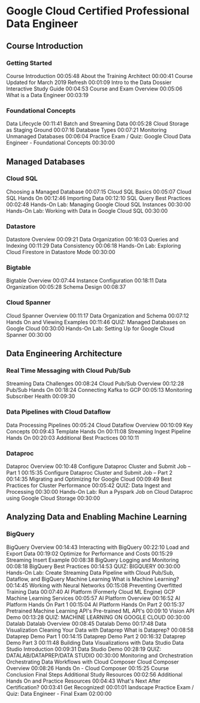 # Google Cloud Certified Professional Data Engineer

## Course Introduction

### Getting Started
Course Introduction 00:05:48
About the Training Architect 00:00:41
Course Updated for March 2019 Refresh 00:01:09
Intro to the Data Dossier Interactive Study Guide 00:04:53
Course and Exam Overview 00:05:06
What is a Data Engineer 00:03:19

### Foundational Concepts
Data Lifecycle 00:11:41
Batch and Streaming Data 00:05:28
Cloud Storage as Staging Ground 00:07:16
Database Types 00:07:21
Monitoring Unmanaged Databases 00:06:04
Practice Exam / Quiz: Google Cloud Data Engineer - Foundational Concepts 00:30:00

## Managed Databases

### Cloud SQL
Choosing a Managed Database 00:07:15
Cloud SQL Basics 00:05:07
Cloud SQL Hands On 00:12:46
Importing Data 00:12:10
SQL Query Best Practices 00:02:48
Hands-On Lab: Managing Google Cloud SQL Instances 00:30:00
Hands-On Lab: Working with Data in Google Cloud SQL 00:30:00

### Datastore
Datastore Overview 00:09:21
Data Organization 00:16:03
Queries and Indexing 00:11:29
Data Consistency 00:06:18
Hands-On Lab: Exploring Cloud Firestore in Datastore Mode 00:30:00

### Bigtable
Bigtable Overview 00:07:44
Instance Configuration 00:18:11
Data Organization 00:05:28
Schema Design 00:08:37

### Cloud Spanner
Cloud Spanner Overview 00:11:17
Data Organization and Schema 00:07:12
Hands On and Viewing Examples 00:11:46
QUIZ: Managed Databases on Google Cloud 00:30:00
Hands-On Lab: Setting Up for Google Cloud Spanner 00:30:00

## Data Engineering Architecture

### Real Time Messaging with Cloud Pub/Sub
Streaming Data Challenges 00:08:24
Cloud Pub/Sub Overview 00:12:28
Pub/Sub Hands On 00:18:24
Connecting Kafka to GCP 00:05:13
Monitoring Subscriber Health 00:09:30

### Data Pipelines with Cloud Dataflow
Data Processing Pipelines 00:05:24
Cloud Dataflow Overview 00:10:09
Key Concepts 00:09:43
Template Hands On 00:11:08
Streaming Ingest Pipeline Hands On 00:20:03
Additional Best Practices 00:10:11

### Dataproc
Dataproc Overview 00:10:48
Configure Dataproc Cluster and Submit Job – Part 1 00:15:35
Configure Dataproc Cluster and Submit Job – Part 2 00:14:35
Migrating and Optimizing for Google Cloud 00:09:49
Best Practices for Cluster Performance 00:05:42
QUIZ: Data Ingest and Processing 00:30:00
Hands-On Lab: Run a Pyspark Job on Cloud Dataproc using Google Cloud Storage 00:30:00

## Analyzing Data and Enabling Machine Learning

### BigQuery
BigQuery Overview
00:14:43
Interacting with BigQuery
00:22:10
Load and Export Data
00:19:02
Optimize for Performance and Costs
00:15:29
Streaming Insert Example
00:08:38
BigQuery Logging and Monitoring
00:08:18
BigQuery Best Practices
00:14:53
QUIZ: BIGQUERY
00:30:00
Hands-On Lab: Create Streaming Data Pipeline with Cloud Pub/Sub, Dataflow, and BigQuery
Machine Learning
What is Machine Learning?
00:14:45
Working with Neural Networks
00:15:08
Preventing Overfitted Training Data
00:07:40
AI Platform (Formerly Cloud ML Engine)
GCP Machine Learning Services
00:05:57
AI Platform Overview
00:16:52
AI Platform Hands On Part 1
00:15:04
AI Platform Hands On Part 2
00:15:37
Pretrained Machine Learning API's
Pre-trained ML API's
00:09:10
Vision API Demo
00:13:28
QUIZ: MACHINE LEARNING ON GOOGLE CLOUD
00:30:00
Datalab
Datalab Overview
00:08:45
Datalab Demo
00:17:48
Data Visualization
Cleaning Your Data with Dataprep
What is Dataprep?
00:08:58
Dataprep Demo Part 1
00:14:15
Dataprep Demo Part 2
00:16:32
Dataprep Demo Part 3
00:11:48
Building Data Visualizations with Data Studio
Data Studio Introduction
00:09:31
Data Studio Demo
00:28:19
QUIZ: DATALAB/DATAPREP/DATA STUDIO
00:30:00
Monitoring and Orchestration
Orchestrating Data Workflows with Cloud Composer
Cloud Composer Overview
00:08:26
Hands On - Cloud Composer
00:15:25
Course Conclusion
Final Steps
Additional Study Resources
00:02:56
Additional Hands On and Practice Resources
00:04:43
What's Next After Certification?
00:03:41
Get Recognized!
00:01:01
landscape
Practice Exam / Quiz: Data Engineer - Final Exam
02:00:00